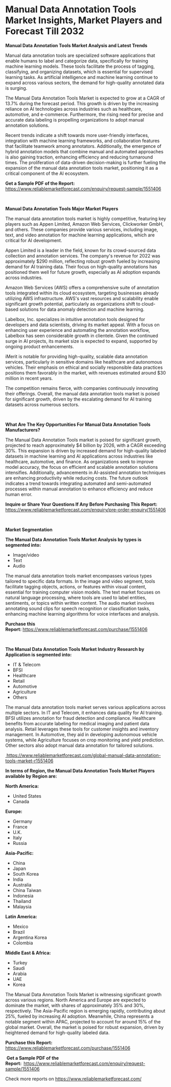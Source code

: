 <p><h1>Manual Data Annotation Tools Market Insights, Market Players and Forecast Till 2032</h1></p><p><strong>Manual Data Annotation Tools Market Analysis and Latest Trends</strong></p>
<p><p>Manual data annotation tools are specialized software applications that enable humans to label and categorize data, specifically for training machine learning models. These tools facilitate the process of tagging, classifying, and organizing datasets, which is essential for supervised learning tasks. As artificial intelligence and machine learning continue to expand across various sectors, the demand for high-quality annotated data is surging.</p><p>The Manual Data Annotation Tools Market is expected to grow at a CAGR of 13.7% during the forecast period. This growth is driven by the increasing reliance on AI technologies across industries such as healthcare, automotive, and e-commerce. Furthermore, the rising need for precise and accurate data labeling is propelling organizations to adopt manual annotation solutions. </p><p>Recent trends indicate a shift towards more user-friendly interfaces, integration with machine learning frameworks, and collaboration features that facilitate teamwork among annotators. Additionally, the emergence of hybrid annotation models that combine manual and automated approaches is also gaining traction, enhancing efficiency and reducing turnaround times. The proliferation of data-driven decision-making is further fueling the expansion of the manual data annotation tools market, positioning it as a critical component of the AI ecosystem.</p></p>
<p><strong>Get a Sample PDF of the Report:&nbsp;</strong> <a href="https://www.reliablemarketforecast.com/enquiry/request-sample/1551406?utm_campaign=2277&utm_medium=2&utm_source=Github&utm_content=ia&utm_term=11032025&utm_id=manual-data-annotation-tools">https://www.reliablemarketforecast.com/enquiry/request-sample/1551406</a></p>
<p>&nbsp;</p>
<p><strong>Manual Data Annotation Tools Major Market Players</strong></p>
<p><p>The manual data annotation tools market is highly competitive, featuring key players such as Appen Limited, Amazon Web Services, Clickworker GmbH, and others. These companies provide various services, including image, text, and video annotation for machine learning applications, which are critical for AI development.</p><p>Appen Limited is a leader in the field, known for its crowd-sourced data collection and annotation services. The company's revenue for 2022 was approximately $290 million, reflecting robust growth fueled by increasing demand for AI training data. Their focus on high-quality annotations has positioned them well for future growth, especially as AI adoption expands across industries.</p><p>Amazon Web Services (AWS) offers a comprehensive suite of annotation tools integrated within its cloud ecosystem, targeting businesses already utilizing AWS infrastructure. AWS's vast resources and scalability enable significant growth potential, particularly as organizations shift to cloud-based solutions for data anomaly detection and machine learning.</p><p>Labelbox, Inc. specializes in intuitive annotation tools designed for developers and data scientists, driving its market appeal. With a focus on enhancing user experience and automating the annotation workflow, Labelbox has seen considerable growth in clientele. Given the continued surge in AI projects, its market size is expected to expand, supported by ongoing product enhancements.</p><p>iMerit is notable for providing high-quality, scalable data annotation services, particularly in sensitive domains like healthcare and autonomous vehicles. Their emphasis on ethical and socially responsible data practices positions them favorably in the market, with revenues estimated around $30 million in recent years.</p><p>The competition remains fierce, with companies continuously innovating their offerings. Overall, the manual data annotation tools market is poised for significant growth, driven by the escalating demand for AI training datasets across numerous sectors.</p></p>
<p>&nbsp;</p>
<p><strong>What Are The Key Opportunities For Manual Data Annotation Tools Manufacturers?</strong></p>
<p><p>The Manual Data Annotation Tools market is poised for significant growth, projected to reach approximately $4 billion by 2026, with a CAGR exceeding 30%. This expansion is driven by increased demand for high-quality labeled datasets in machine learning and AI applications across industries like healthcare, automotive, and finance. As organizations seek to improve model accuracy, the focus on efficient and scalable annotation solutions intensifies. Additionally, advancements in AI-assisted annotation techniques are enhancing productivity while reducing costs. The future outlook indicates a trend towards integrating automated and semi-automated processes within manual annotation to enhance efficiency and reduce human error.</p></p>
<p><strong>Inquire or Share Your Questions If Any Before Purchasing This Report:</strong> <a href="https://www.reliablemarketforecast.com/enquiry/pre-order-enquiry/1551406?utm_campaign=2277&utm_medium=2&utm_source=Github&utm_content=ia&utm_term=11032025&utm_id=manual-data-annotation-tools">https://www.reliablemarketforecast.com/enquiry/pre-order-enquiry/1551406</a></p>
<p>&nbsp;</p>
<p><strong>Market Segmentation</strong></p>
<p><strong>The Manual Data Annotation Tools Market Analysis by types is segmented into:</strong></p>
<p><ul><li>Image/video</li><li>Text</li><li>Audio</li></ul></p>
<p><p>The manual data annotation tools market encompasses various types tailored to specific data formats. In the image and video segment, tools facilitate tagging objects, actions, or features within visual content, essential for training computer vision models. The text market focuses on natural language processing, where tools are used to label entities, sentiments, or topics within written content. The audio market involves annotating sound clips for speech recognition or classification tasks, enhancing machine learning algorithms for voice interfaces and analysis.</p></p>
<p><strong>Purchase this Report:&nbsp;</strong><a href="https://www.reliablemarketforecast.com/purchase/1551406?utm_campaign=2277&utm_medium=2&utm_source=Github&utm_content=ia&utm_term=11032025&utm_id=manual-data-annotation-tools">https://www.reliablemarketforecast.com/purchase/1551406</a></p>
<p>&nbsp;</p>
<p><strong>The Manual Data Annotation Tools Market Industry Research by Application is segmented into:</strong></p>
<p><ul><li>IT & Telecom</li><li>BFSI</li><li>Healthcare</li><li>Retail</li><li>Automotive</li><li>Agriculture</li><li>Others</li></ul></p>
<p><p>The manual data annotation tools market serves various applications across multiple sectors. In IT and Telecom, it enhances data quality for AI training. BFSI utilizes annotation for fraud detection and compliance. Healthcare benefits from accurate labeling for medical imaging and patient data analysis. Retail leverages these tools for customer insights and inventory management. In Automotive, they aid in developing autonomous vehicle systems, while Agriculture focuses on crop monitoring and yield prediction. Other sectors also adopt manual data annotation for tailored solutions.</p></p>
<p><a href="https://www.reliablemarketforecast.com/global-manual-data-annotation-tools-market-r1551406?utm_campaign=2277&utm_medium=2&utm_source=Github&utm_content=ia&utm_term=11032025&utm_id=manual-data-annotation-tools">&nbsp;https://www.reliablemarketforecast.com/global-manual-data-annotation-tools-market-r1551406</a></p>
<p><strong>In terms of Region, the Manual Data Annotation Tools Market Players available by Region are:</strong></p>
<p>
    <p> <strong> North America: </strong>
        <ul>
            <li>United States</li>
            <li>Canada</li>
        </ul>
        </p> 
    <p> <strong> Europe: </strong>
        <ul>
            <li>Germany</li>
            <li>France</li>
            <li>U.K.</li>
            <li>Italy</li>
            <li>Russia</li>
        </ul>
        </p> 
    <p> <strong> Asia-Pacific: </strong>
        <ul>
            <li>China</li>
            <li>Japan</li>
            <li>South Korea</li>
            <li>India</li>
            <li>Australia</li>
            <li>China Taiwan</li>
            <li>Indonesia</li>
            <li>Thailand</li>
            <li>Malaysia</li>
        </ul>
        </p> 
    <p> <strong> Latin America: </strong>
        <ul>
            <li>Mexico</li>
            <li>Brazil</li>
            <li>Argentina Korea</li>
            <li>Colombia</li>
        </ul>
        </p> 
    <p> <strong> Middle East & Africa: </strong>
        <ul>
            <li>Turkey</li>
            <li>Saudi</li>
            <li>Arabia</li>
            <li>UAE</li>
            <li>Korea</li>
        </ul>
    </p>
    </p>
<p><p>The Manual Data Annotation Tools Market is witnessing significant growth across various regions. North America and Europe are expected to dominate the market, with shares of approximately 35% and 30%, respectively. The Asia-Pacific region is emerging rapidly, contributing about 25%, fueled by increasing AI adoption. Meanwhile, China represents a notable segment within APAC, projected to account for around 15% of the global market. Overall, the market is poised for robust expansion, driven by heightened demand for high-quality labeled data.</p></p>
<p><strong>Purchase this Report: </strong><a href="https://www.reliablemarketforecast.com/purchase/1551406?utm_campaign=2277&utm_medium=2&utm_source=Github&utm_content=ia&utm_term=11032025&utm_id=manual-data-annotation-tools">https://www.reliablemarketforecast.com/purchase/1551406</a></p>
<p>&nbsp;<strong>Get a Sample PDF of the Report:&nbsp;&nbsp;</strong><a href="https://www.reliablemarketforecast.com/enquiry/request-sample/1551406?utm_campaign=2277&utm_medium=2&utm_source=Github&utm_content=ia&utm_term=11032025&utm_id=manual-data-annotation-tools">https://www.reliablemarketforecast.com/enquiry/request-sample/1551406</a></p>
<p><strong></strong></p>
<p>Check more reports on <a href="https://www.reliablemarketforecast.com/?utm_campaign=2277&utm_medium=2&utm_source=Github&utm_content=ia&utm_term=11032025&utm_id=manual-data-annotation-tools">https://www.reliablemarketforecast.com/</a></p>